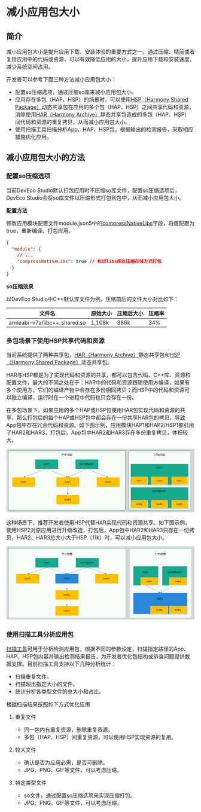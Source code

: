 # 减小应用包大小

## 简介

减小应用包大小是提升应用下载、安装体验的重要方式之一。通过压缩、精简或者复用应用中的代码或资源，可以有效降低应用的大小，提升应用下载和安装速度，减少系统空间占用。

开发者可以参考下面三种方法减小应用包大小：

 - 配置so压缩选项，通过压缩so库来减小应用包大小。
 - 应用存在多包（HAP、HSP）的场景时，可以使用[HSP（Harmony Shared Package）](../quick-start/in-app-hsp.md)动态共享包在应用的多个包（HAP、HSP）之间共享代码和资源，消除使用[HAR（Harmony Archive）](../quick-start/har-package.md)静态共享包造成的多包（HAP、HSP）间代码和资源的重复拷贝，从而减小应用包大小。
 - 使用扫描工具扫描分析App、HAP、HSP包，根据输出的检测报告，采取相应措施优化应用。

## 减小应用包大小的方法

### 配置so压缩选项

当前DevEco Studio默认打包应用时不压缩so库文件，配置so压缩选项后，DevEco Studio会将so库文件以压缩形式打包到包中，从而减小应用包大小。

**配置方法**

修改应用模块配置文件module.json5中的[compressNativeLibs](../quick-start/module-configuration-file.md)字段，将值配置为true，重新编译、打包应用。

```json
{
  "module": { 
    // ...
    "compressNativeLibs": true // 标识libs库以压缩存储方式打包
  }
}
```

**so压缩效果**

以DevEco Studio中C++默认库文件为例，压缩前后的文件大小对比如下：

| 文件名                                  | 原始大小       | 压缩后大小     | 压缩率  |
| --------------------------------------- |---------------| -------------- | ----  |
| armeabi-v7a/libc++_shared.so            |1,108k         |386k             | 34%  |

### 多包场景下使用HSP共享代码和资源

当前系统提供了两种共享包，[HAR（Harmony Archive）](../quick-start/har-package.md)静态共享包和[HSP（Harmony Shared Package）](../quick-start/in-app-hsp.md)动态共享包。

HAR与HSP都是为了实现代码和资源的共享，都可以包含代码、C++库、资源和配置文件，最大的不同之处在于：HAR中的代码和资源跟随使用方编译，如果有多个使用方，它们的编译产物中会存在多份相同拷贝；而HSP中的代码和资源可以独立编译，运行时在一个进程中代码也只会存在一份。

在多包场景下，如果应用的多个HAP或HSP包使用HAR包实现代码和资源的共享，那么打包后的每个HAP或HSP包中都会存在一份共享HAR包的拷贝，导致App包中存在冗余代码和资源。如下图示例，应用模块HAP1和HAP2/HSP1都引用了HAR2和HAR3，打包后，App包中HAR2和HAR3存在多份重复拷贝，体积较大。

![多HAP引用HAR示意图](./figures/reduce-package-size-har.PNG)

这种场景下，推荐开发者使用HSP代替HAR实现代码和资源共享。如下图示例，使用HSP2对原应用进行升级改造，打包后，App包中HAR2和HAR3只存在一份拷贝，HAR2、HAR3总大小大于HSP（11k）时，可以减小应用包大小。

![多HAP引用HSP示意图](./figures/reduce-package-size-hsp.PNG)

### 使用扫描工具分析应用包

[扫描工具](../tools/app-check-tool.md)可用于分析检测应用包，根据不同的参数设定，扫描指定路径的App、HAP、HSP包内容并输出检测结果报告，为开发者优化包结构或排查问题提供数据支撑。目前扫描工具支持以下几种分析统计：
- 扫描重复文件。
- 扫描超出指定大小的文件。
- 统计分析各类型文件的总大小和占比。

根据扫描结果按照如下方式优化应用

1. 重复文件
    - 同一包内有重复资源，删除重复资源。
    - 多包（HAP、HSP）间重复资源，可以使用HSP实现资源的复用。

2. 较大文件
    - 确认是否为应用必需，是否可删除。
    - JPG、PNG、GIF等文件，可以考虑压缩。

3. 特定类型文件
    - so文件，通过配置so压缩选项来实现压缩打包。
    - JPG、PNG、GIF等文件，可以考虑压缩。